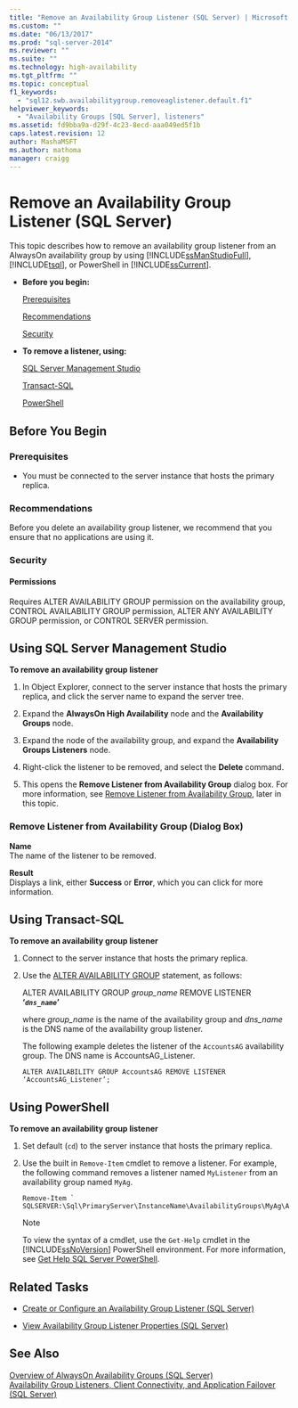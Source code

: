 ```yaml
---
title: "Remove an Availability Group Listener (SQL Server) | Microsoft Docs"
ms.custom: ""
ms.date: "06/13/2017"
ms.prod: "sql-server-2014"
ms.reviewer: ""
ms.suite: ""
ms.technology: high-availability
ms.tgt_pltfrm: ""
ms.topic: conceptual
f1_keywords: 
  - "sql12.swb.availabilitygroup.removeaglistener.default.f1"
helpviewer_keywords: 
  - "Availability Groups [SQL Server], listeners"
ms.assetid: fd9bba9a-d29f-4c23-8ecd-aaa049ed5f1b
caps.latest.revision: 12
author: MashaMSFT
ms.author: mathoma
manager: craigg
---
```

# Remove an Availability Group Listener (SQL Server)
  This topic describes how to remove an availability group listener from an AlwaysOn availability group by using [!INCLUDE[ssManStudioFull](../../../includes/ssmanstudiofull-md.md)], [!INCLUDE[tsql](../../../includes/tsql-md.md)], or PowerShell in [!INCLUDE[ssCurrent](../../../includes/sscurrent-md.md)].  
  
-   **Before you begin:**  
  
     [Prerequisites](#Prerequisites)  
  
     [Recommendations](#Recommendations)  
  
     [Security](#Security)  
  
-   **To remove a listener, using:**  
  
     [SQL Server Management Studio](#SSMSProcedure)  
  
     [Transact-SQL](#TsqlProcedure)  
  
     [PowerShell](#PowerShellProcedure)  
  
##  <a name="BeforeYouBegin"></a> Before You Begin  
  
###  <a name="Prerequisites"></a> Prerequisites  
  
-   You must be connected to the server instance that hosts the primary replica.  
  
###  <a name="Recommendations"></a> Recommendations  
 Before you delete an availability group listener, we recommend that you ensure that no applications are using it.  
  
###  <a name="Security"></a> Security  
  
####  <a name="Permissions"></a> Permissions  
 Requires ALTER AVAILABILITY GROUP permission on the availability group, CONTROL AVAILABILITY GROUP permission, ALTER ANY AVAILABILITY GROUP permission, or CONTROL SERVER permission.  
  
##  <a name="SSMSProcedure"></a> Using SQL Server Management Studio  
 **To remove an availability group listener**  
  
1.  In Object Explorer, connect to the server instance that hosts the primary replica, and click the server name to expand the server tree.  
  
2.  Expand the **AlwaysOn High Availability** node and the **Availability Groups** node.  
  
3.  Expand the node of the availability group, and expand the **Availability Groups Listeners** node.  
  
4.  Right-click the listener to be removed, and select the **Delete** command.  
  
5.  This opens the **Remove Listener from Availability Group** dialog box. For more information, see [Remove Listener from Availability Group](#AgListenerPropertiesDialog), later in this topic.  
  
###  <a name="AgListenerPropertiesDialog"></a> Remove Listener from Availability Group (Dialog Box)  
 **Name**  
 The name of the listener to be removed.  
  
 **Result**  
 Displays a link, either **Success** or **Error**, which you can click for more information.  
  
##  <a name="TsqlProcedure"></a> Using Transact-SQL  
 **To remove an availability group listener**  
  
1.  Connect to the server instance that hosts the primary replica.  
  
2.  Use the [ALTER AVAILABILITY GROUP](/sql/t-sql/statements/alter-availability-group-transact-sql) statement, as follows:  
  
     ALTER AVAILABILITY GROUP *group_name* REMOVE LISTENER **‘*`dns_name`*’**  
  
     where *group_name* is the name of the availability group and *dns_name* is the DNS name of the availability group listener.  
  
     The following example deletes the listener of the `AccountsAG` availability group. The DNS name is AccountsAG_Listener.  
  
    ```  
    ALTER AVAILABILITY GROUP AccountsAG REMOVE LISTENER ‘AccountsAG_Listener’;  
    ```  
  
##  <a name="PowerShellProcedure"></a> Using PowerShell  
 **To remove an availability group listener**  
  
1.  Set default (`cd`) to the server instance that hosts the primary replica.  
  
2.  Use the built in `Remove-Item` cmdlet to remove a listener. For example, the following command removes a listener named `MyListener` from an availability group named `MyAg`.  
  
    ```  
    Remove-Item `   
    SQLSERVER:\Sql\PrimaryServer\InstanceName\AvailabilityGroups\MyAg\AGListeners\MyListener  
    ```  
  
    > [!NOTE]  
    >  To view the syntax of a cmdlet, use the `Get-Help` cmdlet in the [!INCLUDE[ssNoVersion](../../../includes/ssnoversion-md.md)] PowerShell environment. For more information, see [Get Help SQL Server PowerShell](../../../powershell/sql-server-powershell.md).  
  
##  <a name="RelatedTasks"></a> Related Tasks  
  
-   [Create or Configure an Availability Group Listener &#40;SQL Server&#41;](create-or-configure-an-availability-group-listener-sql-server.md)  
  
-   [View Availability Group Listener Properties &#40;SQL Server&#41;](view-availability-group-listener-properties-sql-server.md)  
  
## See Also  
 [Overview of AlwaysOn Availability Groups &#40;SQL Server&#41;](overview-of-always-on-availability-groups-sql-server.md)   
 [Availability Group Listeners, Client Connectivity, and Application Failover &#40;SQL Server&#41;](../../listeners-client-connectivity-application-failover.md)  
  
  
